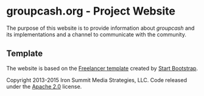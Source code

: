 # groupcash.org - Project Website

The purpose of this website is to provide information about *groupcash* and its implementations and a channel to communicate with the community.

## Template

The website is based on the [Freelancer template](http://startbootstrap.com/template-overviews/freelancer/) created by [Start Bootstrap](http://startbootstrap.com/).

Copyright 2013-2015 Iron Summit Media Strategies, LLC. Code released under the [Apache 2.0](https://github.com/IronSummitMedia/startbootstrap-freelancer/blob/gh-pages/LICENSE) license.